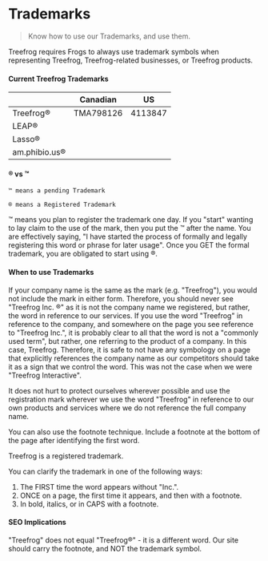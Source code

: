 # Trademarks

> Know how to use our Trademarks, and use them.

Treefrog requires Frogs to always use trademark symbols when representing Treefrog, Treefrog-related businesses, or Treefrog products.

#### Current Treefrog Trademarks

 |               | **Canadian** | **US**  |
 | ------------- | ------------ | ------- |
 | Treefrog®     | TMA798126    | 4113847 |
 | LEAP®         |              |         |
 | Lasso®        |              |         |
 | am.phibio.us® |              |         |

#### ® vs ™

    ™ means a pending Trademark

    ® means a Registered Trademark

™ means you plan to register the trademark one day. If you "start" wanting to lay claim to the use of the mark, then you put the ™ after the name. You are effectively saying, "I have started the process of formally and legally registering this word or phrase for later usage". Once you GET the formal trademark, you are obligated to start using ®.

#### When to use Trademarks

If your company name is the same as the mark (e.g. "Treefrog"), you would not include the mark in either form. Therefore, you should never see "Treefrog Inc. ®" as it is not the company name we registered, but rather, the word in reference to our services. If you use the word "Treefrog" in reference to the company, and somewhere on the page you see reference to "Treefrog Inc.", it is probably clear to all that the word is not a "commonly used term", but rather, one referring to the product of a company. In this case, Treefrog. Therefore, it is safe to not have any symbology on a page that explicitly references the company name as our competitors should take it as a sign that we control the word. This was not the case when we were "Treefrog Interactive".

It does not hurt to protect ourselves wherever possible and use the registration mark wherever we use the word "Treefrog" in reference to our own products and services where we do not reference the full company name.

You can also use the footnote technique. Include a footnote at the bottom of the page after identifying the first word.

Treefrog is a registered trademark.

You can clarify the trademark in one of the following ways:

1. The FIRST time the word appears without "Inc.".
2. ONCE on a page, the first time it appears, and then with a footnote.
3. In bold, italics, or in CAPS with a footnote.

#### SEO Implications

"Treefrog" does not equal "Treefrog®" - it is a different word. Our site should carry the footnote, and NOT the trademark symbol. 

